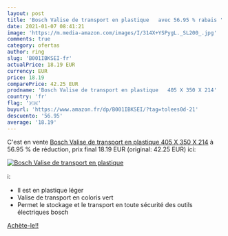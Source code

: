 ```yaml
---
layout: post
title: 'Bosch Valise de transport en plastique   avec 56.95 % rabais '
date: 2021-01-07 08:41:21
image: 'https://m.media-amazon.com/images/I/314X+YSPygL._SL200_.jpg'
comments: true
category: ofertas
author: ring
slug: 'B001IBKSEI-fr'
actualPrice: 18.19 EUR
currency: EUR
price: 18.19
comparePrice: 42.25 EUR
prodname: 'Bosch Valise de transport en plastique   405 X 350 X 214'
country: 'fr'
flag: '🇫🇷'
buyurl: 'https://www.amazon.fr/dp/B001IBKSEI/?tag=tolees0d-21'
descuento: '56.95'
average: '18.19'
---
```


C'est en vente [Bosch Valise de transport en plastique   405 X 350 X 214](https://www.amazon.fr/dp/B001IBKSEI/?tag=tolees0d-21)  à  56.95 % de réduction, prix final  18.19 EUR (original: 42.25 EUR) ici:

[![Bosch Valise de transport en plastique  ](https://m.media-amazon.com/images/I/314X+YSPygL._SL200_.jpg)](https://www.amazon.fr/dp/B001IBKSEI/?tag=tolees0d-21)

ℹ️:

- Il est en plastique léger
- Valise de transport en coloris vert
- Permet le stockage et le transport en toute sécurité des outils électriques bosch

[Achète-le!!](https://www.amazon.fr/dp/B001IBKSEI/?tag=tolees0d-21)
